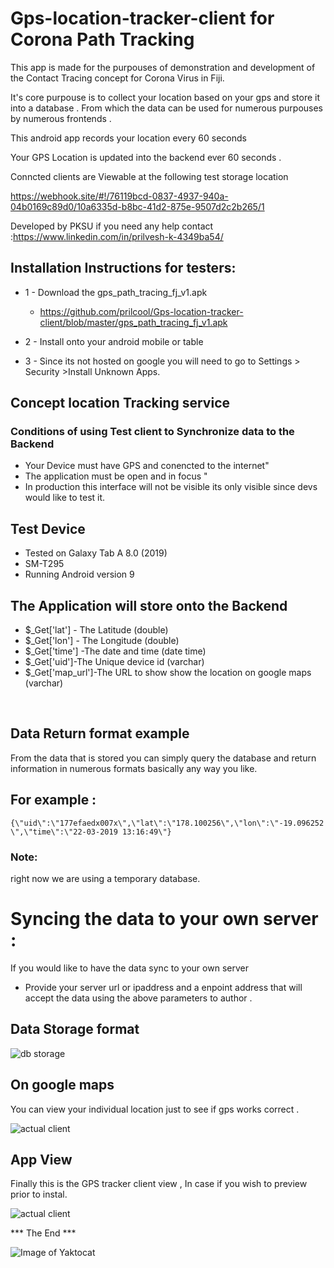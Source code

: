 # Gps-location-tracker-client for Corona Path Tracking


This app is made for the purpouses of demonstration and development of the Contact Tracing concept for Corona Virus in Fiji.

It's core purpouse is to collect your  location based on your gps and store it into a database .
From which the data can be used for  numerous purpouses by numerous frontends .

This android app records your location every 60 seconds

Your GPS Location is updated into the backend ever 60 seconds .

Conncted clients are Viewable at the following test storage location

 https://webhook.site/#!/76119bcd-0837-4937-940a-04b0169c89d0/10a6335d-b8bc-41d2-875e-9507d2c2b265/1


Developed by PKSU  if you need any help contact :https://www.linkedin.com/in/prilvesh-k-4349ba54/

## Installation Instructions for testers:
* 1 - Download the gps_path_tracing_fj_v1.apk
   
   * https://github.com/prilcool/Gps-location-tracker-client/blob/master/gps_path_tracing_fj_v1.apk
   
* 2 - Install onto your android mobile or table
* 3 - Since its not hosted on google you will need to go to Settings  > Security >Install Unknown Apps.

## Concept location Tracking service
### Conditions of using Test client to Synchronize data to the Backend 

* Your Device must have GPS and conencted to the internet"
* The application must be open and in focus "
* In production this interface will not be visible its only visible since devs would like to test it.


## Test Device 
* Tested on Galaxy Tab A 8.0 (2019)
* SM-T295
* Running Android version 9


## The Application will store onto the Backend

- $_Get['lat'] - The Latitude (double)
- $_Get['lon'] - The Longitude (double)
- $_Get['time'] -The date and time (date time) 
- $_Get['uid']-The Unique device id (varchar)
- $_Get['map_url']-The URL to show show the location on google maps (varchar)

<br>




## Data Return format example
From the data that is stored you can simply query the database and return information in numerous formats basically any way you like.

## For example :

`{\"uid\":\"177efaedx007x\",\"lat\":\"178.100256\",\"lon\":\"-19.096252\",\"time\":\"22-03-2019 13:16:49\"}`

### Note:
right now we are using a temporary database.


# Syncing the data to your own server :
If you would like to have the data sync to your own server
 
 * Provide your server url or ipaddress and a enpoint address that will accept the data using the above parameters to author . 


## Data Storage format

![db storage](https://raw.githubusercontent.com/prilcool/Gps-location-tracker-client/master/post_image.PNG)





## On google maps
You can view your individual  location just to see if gps works correct .

![actual client](https://raw.githubusercontent.com/prilcool/Gps-location-tracker-client/master/on_gmap.jpg)





## App View
Finally this is the GPS tracker client view , In case if you wish to preview prior to instal.

![actual client](https://raw.githubusercontent.com/prilcool/Gps-location-tracker-client/master/GPS_Client.jpg)














*** The End ***

![Image of Yaktocat](https://octodex.github.com/images/privateinvestocat.jpg)

